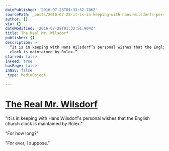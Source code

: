 ```yaml
---
datePublished: '2016-07-28T01:33:52.786Z'
sourcePath: _posts/2016-07-28-it-is-in-keeping-with-hans-wilsdorfs-personal-wishes-that.md
author: []
via: {}
dateModified: '2016-07-28T01:33:51.904Z'
title: The Real Mr. Wilsdorf
publisher: {}
description: >-
  “It is in keeping with Hans Wilsdorf’s personal wishes that the English church
  clock is maintained by Rolex.”
starred: false
inFeed: true
hasPage: false
inNav: false
_type: MediaObject

---
```

# [The Real Mr. Wilsdorf][0]

"It is in keeping with Hans Wilsdorf's personal wishes that the English church clock is maintained by Rolex."

"For how long?"

"For ever, I suppose."

[0]: http://www.watch-around.com/uploads/media/portrait-016_e.pdf "The Real Mr. Wilsdorf"